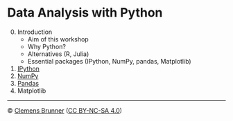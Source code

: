 # Data Analysis with Python

0. Introduction
    - Aim of this workshop
    - Why Python?
    - Alternatives (R, Julia)
    - Essential packages (IPython, NumPy, pandas, Matplotlib)
1. [IPython](https://cbrnr.quarto.pub/python-data-analysis-01/)
2. [NumPy](https://cbrnr.quarto.pub/python-data-analysis-02/)
3. [Pandas](https://cbrnr.quarto.pub/python-data-analysis-03/)
4. Matplotlib

---

© [Clemens Brunner](https://cbrnr.github.io/) ([CC BY-NC-SA 4.0](https://creativecommons.org/licenses/by-nc-sa/4.0/))

